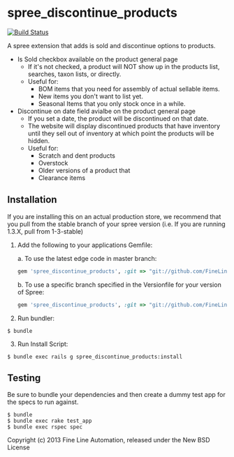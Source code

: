 spree_discontinue_products
==========================

[![Build
Status](https://secure.travis-ci.org/FineLineAutomation/spree_discontinue_products.png)](http://travis-ci.org/FineLineAutomation/spree_discontinue_products)

A spree extension that adds is sold and discontinue options to products.

* Is Sold checkbox available on the product general page
	* If it's not checked, a product will NOT show up in the products list, searches, taxon lists, or directly.
	* Useful for:
		* BOM items that you need for assembly of actual sellable items.
		* New items you don't want to list yet.
		* Seasonal Items that you only stock once in a while.
* Discontinue on date field avialbe on the product general page
	* If you set a date, the product will be discontinued on that date.
	* The website will display discontinued products that have inventory until they sell out of inventory at which point the products will be hidden.
	* Useful for:
		* Scratch and dent products
		* Overstock
		* Older versions of a product that
		* Clearance items

Installation
------------

If you are installing this on an actual production store, we recommend that you pull from the stable branch of your spree version (i.e. If you are running 1.3.X, pull from 1-3-stable)

1. Add the following to your applications Gemfile:

    a. To use the latest edge code in master branch:

    ```ruby
    gem 'spree_discontinue_products', :git => "git://github.com/FineLineAutomation/spree_discontinue_products"
    ```

    b. To use a specific branch specified in the Versionfile for your version of Spree:

    ```ruby
    gem 'spree_discontinue_products', :git => "git://github.com/FineLineAutomation/spree_discontinue_products", :branch => '1-3-stable'
    ```

2. Run bundler:

```
$ bundle
```

3. Run Install Script:

```
$ bundle exec rails g spree_discontinue_products:install
```

Testing
-------

Be sure to bundle your dependencies and then create a dummy test app for the specs to run against.

    $ bundle
    $ bundle exec rake test_app
    $ bundle exec rspec spec

Copyright (c) 2013 Fine Line Automation, released under the New BSD License
